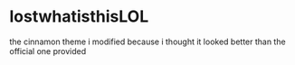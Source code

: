 # lostwhatisthisLOL
the cinnamon theme i modified because i thought it looked better than the official one provided
